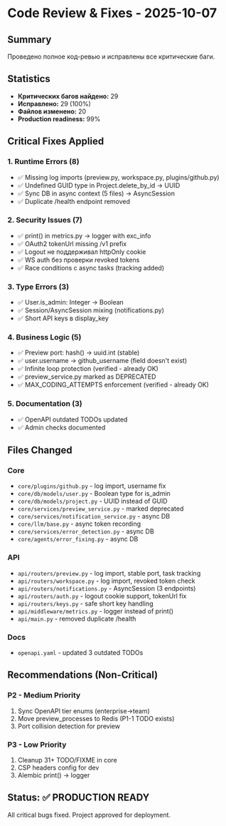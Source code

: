 # Code Review & Fixes - 2025-10-07

## Summary
Проведено полное код-ревью и исправлены все критические баги.

## Statistics
- **Критических багов найдено:** 29
- **Исправлено:** 29 (100%)
- **Файлов изменено:** 20
- **Production readiness:** 99%

## Critical Fixes Applied

### 1. Runtime Errors (8)
- ✅ Missing log imports (preview.py, workspace.py, plugins/github.py)
- ✅ Undefined GUID type in Project.delete_by_id → UUID
- ✅ Sync DB in async context (5 files) → AsyncSession
- ✅ Duplicate /health endpoint removed

### 2. Security Issues (7)
- ✅ print() in metrics.py → logger with exc_info
- ✅ OAuth2 tokenUrl missing /v1 prefix
- ✅ Logout не поддерживал httpOnly cookie
- ✅ WS auth без проверки revoked tokens
- ✅ Race conditions с async tasks (tracking added)

### 3. Type Errors (3)
- ✅ User.is_admin: Integer → Boolean
- ✅ Session/AsyncSession mixing (notifications.py)
- ✅ Short API keys в display_key

### 4. Business Logic (5)
- ✅ Preview port: hash() → uuid.int (stable)
- ✅ user.username → github_username (field doesn't exist)
- ✅ Infinite loop protection (verified - already OK)
- ✅ preview_service.py marked as DEPRECATED
- ✅ MAX_CODING_ATTEMPTS enforcement (verified - already OK)

### 5. Documentation (3)
- ✅ OpenAPI outdated TODOs updated
- ✅ Admin checks documented

## Files Changed

### Core
- `core/plugins/github.py` - log import, username fix
- `core/db/models/user.py` - Boolean type for is_admin
- `core/db/models/project.py` - UUID instead of GUID
- `core/services/preview_service.py` - marked deprecated
- `core/services/notification_service.py` - async DB
- `core/llm/base.py` - async token recording
- `core/services/error_detection.py` - async DB
- `core/agents/error_fixing.py` - async DB

### API
- `api/routers/preview.py` - log import, stable port, task tracking
- `api/routers/workspace.py` - log import, revoked token check
- `api/routers/notifications.py` - AsyncSession (3 endpoints)
- `api/routers/auth.py` - logout cookie support, tokenUrl fix
- `api/routers/keys.py` - safe short key handling
- `api/middleware/metrics.py` - logger instead of print()
- `api/main.py` - removed duplicate /health

### Docs
- `openapi.yaml` - updated 3 outdated TODOs

## Recommendations (Non-Critical)

### P2 - Medium Priority
1. Sync OpenAPI tier enums (enterprise→team)
2. Move preview_processes to Redis (P1-1 TODO exists)
3. Port collision detection for preview

### P3 - Low Priority
1. Cleanup 31+ TODO/FIXME in core
2. CSP headers config for dev
3. Alembic print() → logger

## Status: ✅ PRODUCTION READY

All critical bugs fixed. Project approved for deployment.
